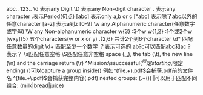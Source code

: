 abc..
123..
\d 表示any Digit
\D 表示any Non-digit character
. 表示any character
\.表示Period(句点)
[abc] 表示only a,b or c
[^abc] 表示除了abc以外的任意character
[a-z] 表示a到z
[0-9]
\w any Alphanumeric character(任意数字或字母)
\W any Non-alphanumeric character
w{3} :3个w
w{1,2} :1个或2个w
[wxy]{5} 五个characters(w or x or y)
.{2,6} 共计2个到6个character
\d* 匹配任意数量的digit
\d+ 匹配至少一个数字
？表示可选的 ab?c可以匹配abc和ac
\? 表示？
\s匹配任意空格
\S匹配任意非空格
 space (␣), the tab (\t), the new line (\n) and the carriage return (\r) 
^Mission:\ssuccessful$(^限定starting,$限定ending)
()可以capture a group inside()
例如^(file.+)\.pdf$会捕获.pdf前的文件名
    ^(file.+\.pdf)$会捕获完整内容(.pdf)
nested groups: (.+())
|可以用于匹配不同组合: (milk|bread|juice)
